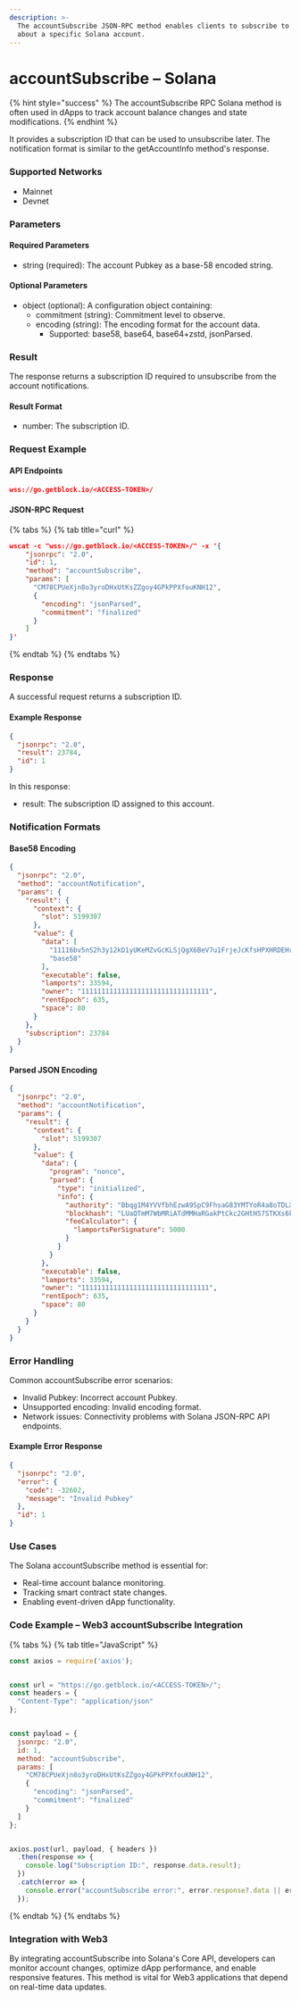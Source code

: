 ```yaml
---
description: >-
  The accountSubscribe JSON-RPC method enables clients to subscribe to updates
  about a specific Solana account.
---
```


# accountSubscribe – Solana

{% hint style="success" %}
The accountSubscribe RPC Solana method is often used in dApps to track account balance changes and state modifications.&#x20;
{% endhint %}

It provides a subscription ID that can be used to unsubscribe later. The notification format is similar to the getAccountInfo method's response.

### Supported Networks

* Mainnet
* Devnet

### Parameters

#### Required Parameters

* string (required): The account Pubkey as a base-58 encoded string.

#### Optional Parameters

* object (optional): A configuration object containing:
  * commitment (string): Commitment level to observe.
  * encoding (string): The encoding format for the account data.
    * Supported: base58, base64, base64+zstd, jsonParsed.

### Result

The response returns a subscription ID required to unsubscribe from the account notifications.

#### Result Format

* number: The subscription ID.

### Request Example

#### API Endpoints

```json
wss://go.getblock.io/<ACCESS-TOKEN>/
```

#### JSON-RPC Request

{% tabs %}
{% tab title="curl" %}
```json
wscat -c "wss://go.getblock.io/<ACCESS-TOKEN>/" -x '{
    "jsonrpc": "2.0",
    "id": 1,
    "method": "accountSubscribe",
    "params": [
      "CM78CPUeXjn8o3yroDHxUtKsZZgoy4GPkPPXfouKNH12",
      {
        "encoding": "jsonParsed",
        "commitment": "finalized"
      }
    ]
}'

```
{% endtab %}
{% endtabs %}

### Response

A successful request returns a subscription ID.

#### Example Response

```json
{
  "jsonrpc": "2.0",
  "result": 23784,
  "id": 1
}
```

In this response:

* result: The subscription ID assigned to this account.

### Notification Formats

#### Base58 Encoding

```json
{
  "jsonrpc": "2.0",
  "method": "accountNotification",
  "params": {
    "result": {
      "context": {
        "slot": 5199307
      },
      "value": {
        "data": [
          "11116bv5nS2h3y12kD1yUKeMZvGcKLSjQgX6BeV7u1FrjeJcKfsHPXHRDEHrBesJhZyqnnq9qJeUuF7WHxiuLuL5twc38w2TXNLxnDbjmuR",
          "base58"
        ],
        "executable": false,
        "lamports": 33594,
        "owner": "11111111111111111111111111111111",
        "rentEpoch": 635,
        "space": 80
      }
    },
    "subscription": 23784
  }
}
```

#### Parsed JSON Encoding

```json
{
  "jsonrpc": "2.0",
  "method": "accountNotification",
  "params": {
    "result": {
      "context": {
        "slot": 5199307
      },
      "value": {
        "data": {
          "program": "nonce",
          "parsed": {
            "type": "initialized",
            "info": {
              "authority": "Bbqg1M4YVVfbhEzwA9SpC9FhsaG83YMTYoR4a8oTDLX",
              "blockhash": "LUaQTmM7WbMRiATdMMHaRGakPtCkc2GHtH57STKXs6k",
              "feeCalculator": {
                "lamportsPerSignature": 5000
              }
            }
          }
        },
        "executable": false,
        "lamports": 33594,
        "owner": "11111111111111111111111111111111",
        "rentEpoch": 635,
        "space": 80
      }
    }
  }
}
```

### Error Handling

Common accountSubscribe error scenarios:

* Invalid Pubkey: Incorrect account Pubkey.
* Unsupported encoding: Invalid encoding format.
* Network issues: Connectivity problems with Solana JSON-RPC API endpoints.

#### Example Error Response

```json
{
  "jsonrpc": "2.0",
  "error": {
    "code": -32602,
    "message": "Invalid Pubkey"
  },
  "id": 1
}
```

### Use Cases

The Solana accountSubscribe method is essential for:

* Real-time account balance monitoring.
* Tracking smart contract state changes.
* Enabling event-driven dApp functionality.

### Code Example – Web3 accountSubscribe Integration

{% tabs %}
{% tab title="JavaScript" %}
```javascript
const axios = require('axios');


const url = "https://go.getblock.io/<ACCESS-TOKEN>/";
const headers = {
  "Content-Type": "application/json"
};


const payload = {
  jsonrpc: "2.0",
  id: 1,
  method: "accountSubscribe",
  params: [
    "CM78CPUeXjn8o3yroDHxUtKsZZgoy4GPkPPXfouKNH12",
    {
      "encoding": "jsonParsed",
      "commitment": "finalized"
    }
  ]
};


axios.post(url, payload, { headers })
  .then(response => {
    console.log("Subscription ID:", response.data.result);
  })
  .catch(error => {
    console.error("accountSubscribe error:", error.response?.data || error.message);
  });
```
{% endtab %}
{% endtabs %}

### Integration with Web3

By integrating accountSubscribe into Solana's Core API, developers can monitor account changes, optimize dApp performance, and enable responsive features. This method is vital for Web3 applications that depend on real-time data updates.
